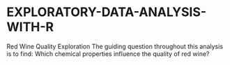 # EXPLORATORY-DATA-ANALYSIS-WITH-R

Red Wine Quality Exploration
The guiding question throughout this analysis is to find: Which chemical properties influence the quality of red wine?
